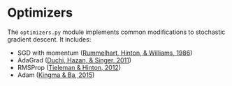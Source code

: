 # Optimizers

The `optimizers.py` module implements common modifications to stochastic gradient descent. It includes:

- SGD with momentum ([Rummelhart, Hinton, & Williams, 1986](https://www.cs.princeton.edu/courses/archive/spring18/cos495/res/backprop_old.pdf))
- AdaGrad ([Duchi, Hazan, & Singer, 2011](http://jmlr.org/papers/volume12/duchi11a/duchi11a.pdf))
- RMSProp ([Tieleman & Hinton, 2012](http://www.cs.toronto.edu/~tijmen/csc321/slides/lecture_slides_lec6.pdf))
- Adam ([Kingma & Ba, 2015](https://arxiv.org/pdf/1412.6980v8.pdf))
